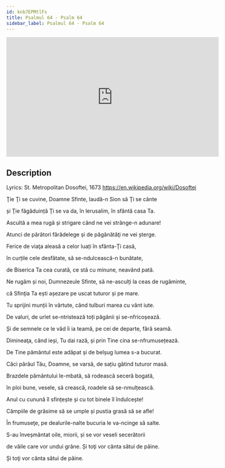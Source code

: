 ```yaml
---
id: knb7EPMtlFs
title: Psalmul 64 - Psalm 64
sidebar_label: Psalmul 64 - Psalm 64
---
```


<iframe
  width="560"
  height="315"
  src="https://www.youtube.com/embed/knb7EPMtlFs"
  title="YouTube video player"
  frameborder="0"
  allow="accelerometer; autoplay; clipboard-write; encrypted-media; gyroscope; picture-in-picture; web-share"
  referrerpolicy="strict-origin-when-cross-origin"
  allowfullscreen
></iframe>

## Description

Lyrics: St. Metropolitan Dosoftei, 1673
https://en.wikipedia.org/wiki/Dosoftei

Ţie Ţi se cuvine, Doamne Sfinte, 
laudă-n Sion să Ţi se cânte 

și Ţie făgăduință Ţi se va da, 
în lerusalim, în sfântă casa Ta. 

Ascultă a mea rugă și strigare 
când ne vei strânge-n adunare! 

Atunci de pârâtori fărădelege 
și de păgânătăţi ne vei șterge. 

Ferice de viaţa aleasă 
a celor luați în sfânta-Ţi casă, 

în curțile cele desfătate, 
să se-ndulcească-n bunătate, 

de Biserica Ta cea curată, 
ce stă cu minune, neavând pată. 

Ne rugăm și noi, Dumnezeule Sfinte, 
să ne-asculți la ceas de rugăminte, 

că Sfinţia Ta ești așezare 
pe uscat tuturor și pe mare. 

Tu sprijini munții în vârtute, 
când tulburi marea cu vânt iute. 

De valuri, de urlet se-ntristează 
toți păgânii și se-nfricoșează. 

Și de semnele ce le văd îi ia teamă, 
pe cei de departe, fără seamă. 

Dimineaţa, când ieși, Tu dai rază, 
și prin Tine cina se-nfrumusețează. 

De Tine pământul este adăpat 
și de belșug lumea s-a bucurat. 

Căci pârâul Tău, Doamne, se varsă, 
de sațiu gătind tuturor masă. 

Brazdele pământului le-mbată, 
să rodească seceră bogată, 

în ploi bune, vesele, să crească, 
roadele să se-nmulțească. 

Anul cu cunună îl sfințește 
și cu tot binele îl îndulcește! 

Câmpiile de grăsime să se umple 
și pustia grasă să se afle! 

În frumuseţe, pe dealurile-nalte 
bucuria le va-ncinge să salte. 

S-au înveșmântat oile, miorii, 
și se vor veseli secerătorii 

de văile care vor undui grâne. 
Și toţi vor cânta sătui de pâine. 

Și toţi vor cânta sătui de pâine.

